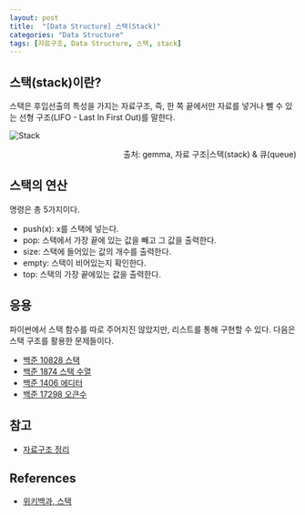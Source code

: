 ```yaml
--- 
layout: post
title:  "[Data Structure] 스택(Stack)"
categories: "Data Structure"
tags: [자료구조, Data Structure, 스택, stack]
---
```


## 스택(stack)이란?

스택은 후입선출의 특성을 가지는 자료구조, 즉, 한 쪽 끝에서만 자료를 넣거나 뺄 수 있는 선형 구조(LIFO - Last In First Out)를 말한다.

![Stack](https://media.vlpt.us/images/tiiranocode/post/0c3b8a68-f29c-4836-91ff-2f0ef25dc704/stack.png)
<div style="text-align: right">

출처: gemma, 자료 구조|스택(stack) & 큐(queue)
</div>

## 스택의 연산

명령은 총 5가지이다.

- push(x): x를 스택에 넣는다.
- pop: 스택에서 가장 끝에 있는 값을 빼고 그 값을 출력한다.
- size: 스택에 들어있는 값의 개수를 출력한다.
- empty: 스택이 비어있는지 확인한다.
- top: 스택의 가장 끝에있는 값을 출력한다.

## 응용

파이썬에서 스택 함수를 따로 주어지진 않았지만, 리스트를 통해 구현할 수 있다. 다음은 스택 구조를 활용한 문제들이다.

- [백준 10828 스택](https://www.acmicpc.net/problem/10828)
- [백준 1874 스택 수열](https://woohyunkwon.github.io/python/2021/12/27/1874.html)
- [백준 1406 에디터](https://woohyunkwon.github.io/python/2021/12/26/1406.html)
- [백준 17298 오큰수](https://woohyunkwon.github.io/python/2021/12/30/17298.html)

## 참고

- [자료구조 정리](https://woohyunkwon.github.io/algorithm/&/data/structure/2022/01/01/Data-Structure.html)

## References

- [위키백과, 스택](https://ko.wikipedia.org/wiki/%EC%8A%A4%ED%83%9D)